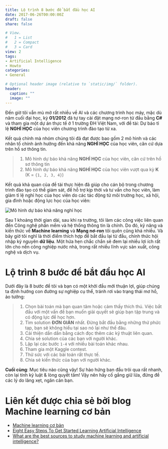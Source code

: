 ```yaml
---
title: Lộ trình 8 bước để bắt đầu học AI
date: 2017-06-26T00:00:00Z
draft: false
share: false

# View.
#   1 = List
#   2 = Compact
#   3 = Card
view: 2
tags:
- Artificial Intelligence
- Howto
categories:
- General

# Optional header image (relative to `static/img/` folder).
header:
  caption: ""
  image: ""
---
```


Đến giờ tôi vẫn mù mờ rất nhiều về AI và các chương trình học máy, mặc dù năm cuối đại học, kỳ **01/2012** đã tự tay cài đặt mạng nơ-ron từ đầu bằng **C#** và tham gia một dự án thực tế ở 1 trường ĐH Việt Nam, với đề tài: Dự báo tỉ lệ **NGHỈ HỌC** của học viên chương trình đào tạo từ xa. 

Kết quả chính mà nhóm chúng tôi đã đạt được bao gồm 2 mô hình và các nhân tố chính ảnh hưởng đến khả năng **NGHỈ HỌC** của học viên, căn cứ dựa trên hồ sơ thông tin.

> 1. Mô hình dự báo khả năng **NGHỈ HỌC** của học viên, căn cứ trên hồ sơ thông tin
> 2. Mô hình dự báo khả năng **NGHỈ HỌC** của học viên vượt qua kỳ **K** (K = `{1, 2, 3, 4}`)

Kết quả khả quan của đề tài thực hiện đã giúp cho cán bộ trong chương trình đào tạo có thể giám sát, để hỗ trợ kịp thời và tư vấn cho học viên, làm giảm tỉ lệ nghỉ học của học viên do các tác động từ môi trường học, xã hội, gia đình hoặc động lực học của học viên:

![Mô hình dự báo khả năng nghỉ học](/img/dropout-forecast.PNG)

Sau 1 khoảng thời gian dài, sau khi ra trường, tôi làm các công việc liên quan đến Công nghệ phần mềm và hệ thống thông tin là chính. Do đó, kỹ năng và kiến thức về **Machine learning** và **Mạng nơ-ron** tôi quên cũng khá nhiều. Và bây giờ tôi nghĩ là thời điểm thích hợp để bắt đầu lại từ đầu, chính thức hội nhập kỷ nguyên **dữ liệu**. Một hứa hẹn chắc chắn sẽ đem lại nhiều lợi ích rất lớn cho nền công nghiệp nước nhà, trong rất nhiều lĩnh vực sản xuất, công nghệ và dịch vụ.

Lộ trình 8 bước để bắt đầu học AI
=================================

Dưới đây là 8 bước để tôi và bạn có một khởi đầu mới thuận lợi, giúp chúng ta định hướng con đường sự nghiệp cụ thể, tránh rơi vào trạng thái mơ hồ, ảo tưởng:


> 1. Chọn bài toán mà bạn quan tâm hoặc cảm thấy thích thú. Việc bắt đầu với một vấn đề bạn muốn giải quyết sẽ giúp bạn tập trung và có động lực để học hơn.
> 2. Tìm solution **ĐƠN GIẢN** nhất. Đừng bắt đầu bằng những thứ phức tạp, bạn sẽ không hiểu tại sao nó lại như thế đâu. 
> 3. Cải thiện dần dần bằng cách đọc thêm các kỹ thuật liên quan. 
> 4. Chia sẻ solution của các bạn với người khác. 
> 5. Lặp lại các bước `1-4` với nhiều bài toán khác nhau. 
> 6. Tham gia một Kaggle contest. 
> 7. Thử sức với các bài toán rất thực tế. 
> 8. Chia sẻ kiến thức của bạn với người khác.

**Cuối cùng**: Mục tiêu nào cũng vậy! Sự hào hứng ban đầu trôi qua rất nhanh, còn lại tính kỷ luật & lòng quyết tâm! Vậy nên hãy cố gắng giữ lửa, đừng để các lý do lãng xẹt, ngăn cản bạn.

Liên kết được chia sẻ bởi blog Machine learning cơ bản
======================================================

* [Machine learning cơ bản](https://www.facebook.com/machinelearningbasicvn/posts/452340058459164)
* [Eight Easy Steps To Get Started Learning Artificial Intelligence](https://www.forbes.com/sites/quora/2017/04/05/eight-easy-steps-to-get-started-learning-artificial-intelligence/)
* [What are the best sources to study machine learning and artificial intelligence?](https://www.quora.com/What-are-the-best-sources-to-study-machine-learning-and-artificial-intelligence)

